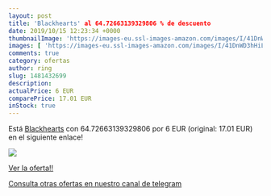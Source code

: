 ```yaml
---
layout: post
title: 'Blackhearts' al 64.72663139329806 % de descuento
date: 2019/10/15 12:23:34 +0000
thumbnailImage: 'https://images-eu.ssl-images-amazon.com/images/I/41DnWD3hHiL._SL200_.jpg'
images: [ 'https://images-eu.ssl-images-amazon.com/images/I/41DnWD3hHiL._SL200_.jpg' ]
comments: true
category: ofertas
author: ring
slug: 1481432699
description:
actualPrice: 6 EUR
comparePrice: 17.01 EUR
inStock: true
---
```


Está [Blackhearts](https://www.amazon.com/dp/1481432699/?tag=redken08-20) con 64.72663139329806 por 6 EUR (original: 17.01 EUR) en el siguiente enlace!

[![](https://images-eu.ssl-images-amazon.com/images/I/41DnWD3hHiL._SL200_.jpg)](https://www.amazon.com/dp/1481432699/?tag=redken08-20)

[Ver la oferta!!](https://www.amazon.com/dp/1481432699/?tag=redken08-20)

[Consulta otras ofertas en nuestro canal de telegram](https://t.me/s/ofertas25)
